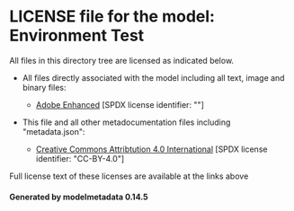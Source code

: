 # LICENSE file for the model: Environment Test

All files in this directory tree are licensed as indicated below.

* All files directly associated with the model including all text, image and binary files:

  * [Adobe Enhanced]("https://stock.adobe.com/license-terms?prev_url=detail&comparison-full#enhanced-license-terms") [SPDX license identifier: ""]

* This file and all other metadocumentation files including "metadata.json":

  * [Creative Commons Attribtution 4.0 International]("https://creativecommons.org/licenses/by/4.0/legalcode") [SPDX license identifier: "CC-BY-4.0"]

Full license text of these licenses are available at the links above

#### Generated by modelmetadata 0.14.5